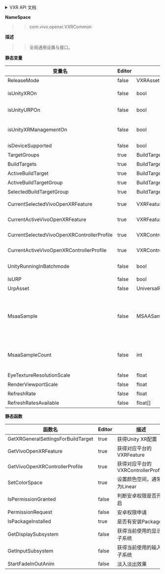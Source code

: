 <details> 
    <summary>VXR API 文档</summary>
</details>

**NameSpace**
>>com.vivo.openxr.VXRCommon

**描述**
>>全局通用设置与接口。

**静态变量**

变量名     | Editor | 类型 |描述
-------- | ----- | --------| --------
ReleaseMode  |false| VXRAsset.BuildReleaseMode | 构建模式
isUnityXROn  |false| bool| 当前是否已经安装了UnityXR插件包
isUnityURPOn  |false| bool| 当前是否已经安装了UnityURP插件包
isUnityXRManagementOn  |false| bool| 当前是否已经安装了UnityXRManagement插件包
isDeviceSupported  |false| bool| 设备是否支持XR
TargetGroups  |true| BuildTargetGroup[]| SDK支持的平台
BuildTargets  |true| BuildTarget[]| SDK支持的平台
ActiveBuildTarget  |true| BuildTarget| 当前构建的平台
ActiveBuildTargetGroup  |true| BuildTargetGroup| 当前构建的平台
SelectedBuildTargetGroup  |true| BuildTargetGroup| 当前选择的平台
CurrentSelectedVivoOpenXRFeature  |true| VXRFeature| 当前选择平台的VXRFeature
CurrentActiveVivoOpenXRFeature  |true| VXRFeature| 当前构建平台的VXRFeature
CurrentSelectedVivoOpenXRControllerProfile  |true| VXRControllerProfile| 当前选择平台的VXRControllerProfile
CurrentActiveVivoOpenXRControllerProfile  |true| VXRControllerProfile| 当前选择平台的VXRControllerProfile
UnityRunningInBatchmode  |false| bool| Unity当前运行模式是否为Batchmode
IsURP  |false| bool| 当前是否为URP模式
UrpAsset  |false| UniversalRenderPipelineAsset| 获取URP配置
MsaaSample  |false| MSAASamples| MSAA抗锯齿设置 None-关闭，MSAA2x-2倍抗锯齿，MSAA4x-4倍抗锯齿，MSAA8x-8倍抗锯齿
MsaaSampleCount  |false| int| MSAA抗锯齿设置 1-关闭，2-2倍抗锯齿，4-4倍抗锯齿，8-8倍抗锯齿
EyeTextureResolutionScale  |false| float| 分辨率缩放 0.5-2
RenderViewportScale  |false| float| 视口缩放 0-1
RefreshRate  |false| float| 屏幕刷新率
RefreshRatesAvailable  |false| float[] | 屏幕刷新率列表
**静态函数**

函数名     | Editor |描述
-------- | ----- | --------
GetXRGeneralSettingsForBuildTarget  |true| 获得Unity XR配置
GetVivoOpenXRFeature  |true| 获得对应平台的 VXRFeature
GetVivoOpenXRControllerProfile  |true| 获得对应平台的 VXRControllerProfile
SetColorSpace  |true| 设置颜色空间，通常为Linear
IsPermissionGranted  |false| 判断安卓权限是否开启
PermissionRequest  |false| 安卓权限申请
IsPackageInstalled  |true| 是否有安装Package
GetDisplaySubsystem  |false| 获得当前使用的显示子系统
GetInputSubsystem  |false| 获得当前使用的输入子系统
StartFadeInOutAnim  |false| 淡入淡出效果





